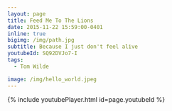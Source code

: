```yaml
---
layout: page
title: Feed Me To The Lions
date: 2015-11-22 15:59:00-0401
inline: true
bigimg: /img/path.jpg
subtitle: Because I just don't feel alive
youtubeId: SQ92DVJo7-I
tags:
  - Tom Wilde

image: /img/hello_world.jpeg
---
```


{% include youtubePlayer.html id=page.youtubeId %}
